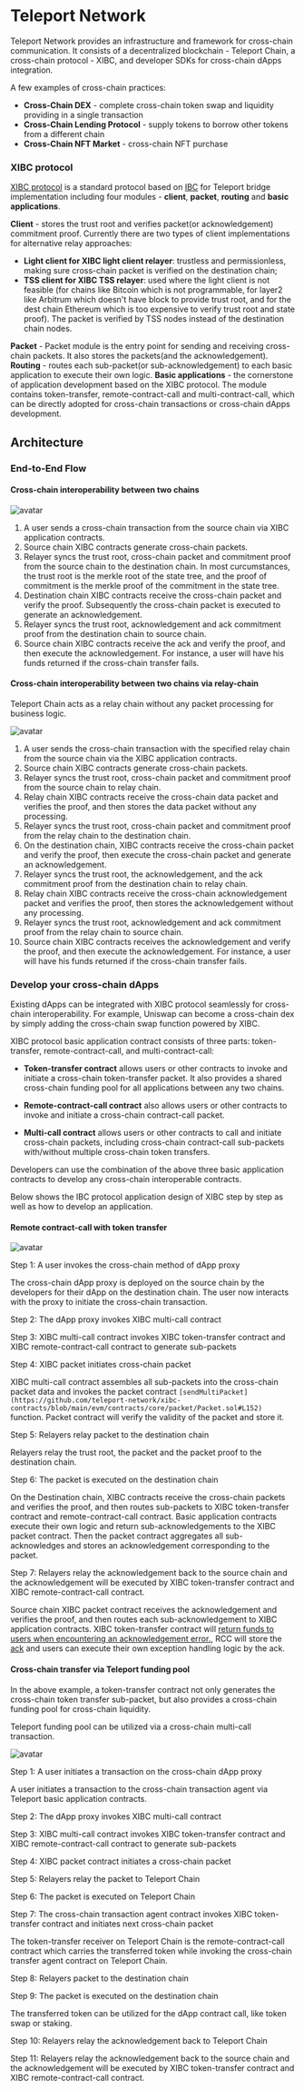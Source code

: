 # Teleport Network

Teleport Network provides an infrastructure and framework for cross-chain communication. It consists of a decentralized blockchain - Teleport Chain, a cross-chain protocol - XIBC, and developer SDKs for cross-chain dApps integration.

A few examples of cross-chain practices:

* **Cross-Chain DEX** - complete cross-chain token swap and liquidity providing in a single transaction
* **Cross-Chain Lending Protocol** - supply tokens to borrow other tokens from a different chain
* **Cross-Chain NFT Market** - cross-chain NFT purchase

### XIBC protocol

[XIBC protocol](../modules/XIBC/README.md) is a standard protocol based on [IBC](https://ibcprotocol.org/) for Teleport bridge implementation including four modules - **client**, **packet**, **routing** and **basic applications**.

**Client** - stores the trust root and verifies packet(or acknowledgement) commitment proof. Currently there are two types of client implementations for alternative relay approaches:
* **Light client for XIBC light client relayer**: trustless and permissionless, making sure cross-chain packet is verified on the destination chain; 
* **TSS client for XIBC TSS relayer**: used where the light client is not feasible (for chains like Bitcoin which is not programmable, for layer2 like Arbitrum which doesn't have block to provide trust root, and for the dest chain Ethereum which is too expensive to verify trust root and state proof). The packet is verified by TSS nodes instead of the destination chain nodes.
   
**Packet** - Packet module is the entry point for sending and receiving cross-chain packets. It also stores the packets(and the acknowledgement).
**Routing** - routes each sub-packet(or sub-acknowledgement) to each basic application to execute their own logic.
**Basic applications** - the cornerstone of application development based on the XIBC protocol. The module contains  token-transfer, remote-contract-call and multi-contract-call, which can be directly adopted for cross-chain transactions or cross-chain dApps development.

## Architecture

### End-to-End Flow

#### Cross-chain interoperability between two chains

![avatar](./cross-chain.svg)

1. A user sends a cross-chain transaction from the source chain via XIBC application contracts.
2. Source chain XIBC contracts generate cross-chain packets.
3. Relayer syncs the trust root, cross-chain packet and commitment proof from the source chain to the destination chain. In most curcumstances, the trust root is the merkle root of the state tree, and the proof of commitment is the merkle proof of the commitment in the state tree.
4. Destination chain XIBC contracts receive the cross-chain packet and verify the proof. Subsequently the cross-chain packet is executed to generate an acknowledgement.
5. Relayer syncs the trust root, acknowledgement and ack commitment proof from the destination chain to source chain.
6. Source chain XIBC contracts receive the ack and verify the proof, and then execute the acknowledgement. For instance, a user will have his funds returned if the cross-chain transfer fails.


#### Cross-chain interoperability between two chains via relay-chain

Teleport Chain acts as a relay chain without any packet processing for business logic.

![avatar](./cross-chain-with-relay.svg)

1. A user sends the cross-chain transaction with the specified relay chain from the source chain via the XIBC application contracts.
2. Source chain XIBC contracts generate cross-chain packets.
3. Relayer syncs the trust root, cross-chain packet and commitment proof from the source chain to relay chain.
4. Relay chain XIBC contracts receive the cross-chain data packet and verifies the proof, and then stores the data packet without any processing.
5. Relayer syncs the trust root, cross-chain packet and commitment proof from the relay chain to the destination chain.
6. On the destination chain, XIBC contracts receive the cross-chain packet and verify the proof, then execute the cross-chain packet and generate an acknowledgement.
7. Relayer syncs the trust root, the acknowledgement, and the ack commitment proof from the destination chain to relay chain.
8. Relay chain XIBC contracts receive the cross-chain acknowledgement packet and verifies the proof, then stores the acknowledgement without any processing.
9. Relayer syncs the trust root, acknowledgement and ack commitment proof from the relay chain to source chain.
10. Source chain XIBC contracts receives the acknowledgement and verify the proof, and then execute the acknowledgement. For instance, a user will have his funds returned if the cross-chain transfer fails.

### Develop your cross-chain dApps

Existing dApps can be integrated with XIBC protocol seamlessly for cross-chain interoperability. For example, Uniswap can become a cross-chain dex by simply adding the cross-chain swap function powered by XIBC.

XIBC protocol basic application contract consists of three parts: token-transfer, remote-contract-call, and multi-contract-call:

* **Token-transfer contract** allows users or other contracts to invoke and initiate a cross-chain token-transfer packet. It also provides a shared cross-chain funding pool for all applications between any two chains.

* **Remote-contract-call contract** also allows users or other contracts to invoke and initiate a cross-chain contract-call packet.

* **Multi-call contract** allows users or other contracts to call and initiate cross-chain packets, including cross-chain contract-call sub-packets with/without multiple cross-chain token transfers.

Developers can use the combination of the above three basic application contracts to develop any cross-chain interoperable contracts.

Below shows the IBC protocol application design of XIBC step by step as well as how to develop an application. 

#### Remote contract-call with token transfer

![avatar](./rcc-with-transfer.svg)

Step 1: A user invokes the cross-chain method of dApp proxy

The cross-chain dApp proxy is deployed on the source chain by the developers for their dApp on the destination chain. The user now interacts with the proxy to initiate the cross-chain transaction. 

Step 2: The dApp proxy invokes XIBC multi-call contract

Step 3: XIBC multi-call contract invokes XIBC token-transfer contract and XIBC remote-contract-call contract to generate sub-packets

Step 4: XIBC packet initiates cross-chain packet

XIBC multi-call contract assembles all sub-packets into the cross-chain packet data and invokes the packet contract `[sendMultiPacket](https://github.com/teleport-network/xibc-contracts/blob/main/evm/contracts/core/packet/Packet.sol#L152)` function. Packet contract will verify the validity of the packet and store it.

Step 5: Relayers relay packet to the destination chain

Relayers relay the trust root, the packet and the packet proof to the destination chain.

Step 6: The packet is executed on the destination chain

On the Destination chain, XIBC contracts receive the cross-chain packets and verifies the proof, and then routes sub-packets to XIBC token-transfer contract and remote-contract-call contract. Basic application contracts execute their own logic and return sub-acknowledgements to the XIBC packet contract. Then the packet contract aggregates all sub-acknowledges and stores an acknowledgement corresponding to the packet.

Step 7: Relayers relay the acknowledgement back to the source chain and the acknowledgement will be executed by XIBC token-transfer contract and XIBC remote-contract-call contract.

Source chain XIBC packet contract receives the acknowledgement and verifies the proof, and then routes each sub-acknowledgement to XIBC application contracts. 
XIBC token-transfer contract will [return funds to users when encountering an acknowledgement error.](https://github.com/teleport-network/xibc-contracts/blob/main/evm/contracts/apps/transfer/Transfer.sol#L434), RCC will store the [ack](https://github.com/teleport-network/xibc-contracts/blob/main/evm/contracts/apps/rcc/RCC.sol#L156) and users can execute their own exception handling logic by the ack.

#### Cross-chain transfer via Teleport funding pool

In the above example, a token-transfer contract not only generates the cross-chain token transfer sub-packet, but also provides a cross-chain funding pool for cross-chain liquidity.

Teleport funding pool can be utilized via a cross-chain multi-call transaction.

![avatar](./2hop-transfer.svg)

Step 1: A user initiates a transaction on the cross-chain dApp proxy

A user initiates a transaction to the cross-chain transaction agent via Teleport basic application contracts.

Step 2: The dApp proxy invokes XIBC multi-call contract

Step 3: XIBC multi-call contract invokes XIBC token-transfer contract and XIBC remote-contract-call contract to generate sub-packets

Step 4: XIBC packet contract initiates a cross-chain packet

Step 5: Relayers relay the packet to Teleport Chain

Step 6: The packet is executed on Teleport Chain

Step 7: The cross-chain transaction agent contract invokes XIBC token-transfer contract and initiates next cross-chain packet

The token-transfer receiver on Teleport Chain is the remote-contract-call contract which carries the transferred token while invoking the cross-chain transfer agent contract on Teleport Chain.

Step 8: Relayers packet to the destination chain

Step 9: The packet is executed on the destination chain

The transferred token can be utilized for the dApp contract call, like token swap or staking.

Step 10: Relayers relay the acknowledgement back to Teleport Chain

Step 11: Relayers relay the acknowledgement back to the source chain and the acknowledgement will be executed by XIBC token-transfer contract and XIBC remote-contract-call contract.

